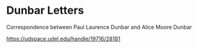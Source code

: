 # Dunbar Letters

Correspondence between Paul Laurence Dunbar and Alice Moore Dunbar

https://udspace.udel.edu/handle/19716/28181
